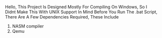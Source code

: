 Hello, This Project Is Designed Mostly For Compiling On Windows, So I Didnt Make This With UNIX Support In Mind
Before You Run The .bat Script, There Are A Few Dependencies Required, These Include
1. NASM compiler
2. Qemu
